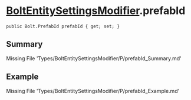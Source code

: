 # [BoltEntitySettingsModifier](Types/BoltEntitySettingsModifier.md).prefabId
`public Bolt.PrefabId prefabId { get; set; }`
## Summary
Missing File 'Types/BoltEntitySettingsModifier/P/prefabId_Summary.md'
## Example
Missing File 'Types/BoltEntitySettingsModifier/P/prefabId_Example.md'
